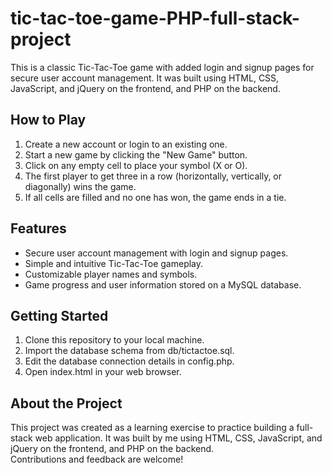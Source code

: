# tic-tac-toe-game-PHP-full-stack-project
This is a classic Tic-Tac-Toe game with added login and signup pages for secure user account management. It was built using HTML, CSS, JavaScript, and jQuery on the frontend, and PHP on the backend.

## How to Play
1. Create a new account or login to an existing one.
2. Start a new game by clicking the "New Game" button.
3. Click on any empty cell to place your symbol (X or O).
4. The first player to get three in a row (horizontally, vertically, or diagonally) wins the game.
5. If all cells are filled and no one has won, the game ends in a tie.

## Features
- Secure user account management with login and signup pages.
- Simple and intuitive Tic-Tac-Toe gameplay.
- Customizable player names and symbols.
- Game progress and user information stored on a MySQL database.

## Getting Started
1. Clone this repository to your local machine.
2. Import the database schema from db/tictactoe.sql.
3. Edit the database connection details in config.php.
4. Open index.html in your web browser.
## About the Project
This project was created as a learning exercise to practice building a full-stack web application. It was built by me using HTML, CSS, JavaScript, and jQuery on the frontend, and PHP on the backend.
<br />
Contributions and feedback are welcome!
